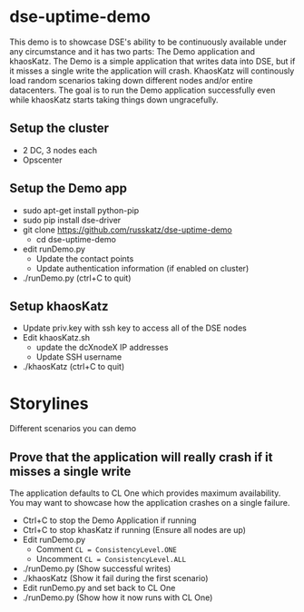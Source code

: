 # dse-uptime-demo
This demo is to showcase DSE's ability to be continuously available under any circumstance and it has two parts: The Demo application and khaosKatz. The Demo is a simple application that writes data into DSE, but if it misses a single write the application will crash. KhaosKatz will continously load random scenarios taking down different nodes and/or entire datacenters. The goal is to run the Demo application successfully even while khaosKatz starts taking things down ungracefully.

## Setup the cluster
* 2 DC, 3 nodes each
* Opscenter

## Setup the Demo app
* sudo apt-get install python-pip
* sudo pip install dse-driver
* git clone https://github.com/russkatz/dse-uptime-demo
  * cd dse-uptime-demo
* edit runDemo.py
  * Update the contact points
  * Update authentication information (if enabled on cluster)
* ./runDemo.py (ctrl+C to quit)

## Setup khaosKatz
* Update priv.key with ssh key to access all of the DSE nodes
* Edit khaosKatz.sh
  * update the dcXnodeX IP addresses
  * Update SSH username
* ./khaosKatz (ctrl+C to quit)

# Storylines
Different scenarios you can demo

## Prove that the application will really crash if it misses a single write
The application defaults to CL One which provides maximum availability. You may want to showcase how the application crashes on a single failure.
* Ctrl+C to stop the Demo Application if running
* Ctrl+C to stop khasKatz if running (Ensure all nodes are up)
* Edit runDemo.py
  * Comment `CL = ConsistencyLevel.ONE`
  * Uncomment `CL = ConsistencyLevel.ALL`
* ./runDemo.py (Show successful writes)
* ./khaosKatz (Show it fail during the first scenario)
* Edit runDemo.py and set back to CL One
* ./runDemo.py (Show how it now runs with CL One)
